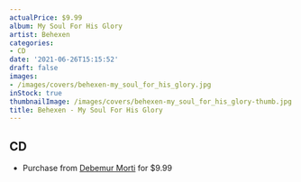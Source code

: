 ```yaml
---
actualPrice: $9.99
album: My Soul For His Glory
artist: Behexen
categories:
- CD
date: '2021-06-26T15:15:52'
draft: false
images:
- /images/covers/behexen-my_soul_for_his_glory.jpg
inStock: true
thumbnailImage: /images/covers/behexen-my_soul_for_his_glory-thumb.jpg
title: Behexen - My Soul For His Glory
---
```


## CD
* Purchase from [Debemur Morti](https://debemurmorti.aisamerch.com/item/81951) for $9.99
